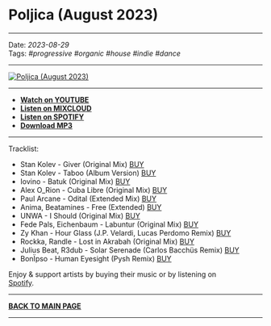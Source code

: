 # Poljica (August 2023)

----

Date: *2023-08-29*  
Tags: *#progressive #organic #house #indie #dance*

----

[![Poljica (August 2023)](https://thumbnailer.mixcloud.com/unsafe/390x390/extaudio/a/b/0/1/bffd-8543-42bd-96b0-41855e0f1eaf)](https://www.youtube.com/watch?v=kAziBcH73AQ)  

----

* [**Watch on YOUTUBE**](https://www.youtube.com/watch?v=kAziBcH73AQ) 
* [**Listen on MIXCLOUD**](https://www.mixcloud.com/shivioua/progressive-awake-poljica-august-2023/) 
* [**Listen on SPOTIFY**](https://spotify.link/7JqylxP07Cb)
* [**Download MP3**](https://1drv.ms/u/s!AmzuuXrjf51v4PFcW859rIzkVoO_Ng) 

----

Tracklist:  

* Stan Kolev - Giver (Original Mix) <a href="https://www.beatport.com/track/giver/17950455" target="_blank">BUY</a>
* Stan Kolev - Taboo (Album Version) <a href="https://www.beatport.com/track/taboo/17950464" target="_blank">BUY</a>
* Iovino - Batuk (Original Mix) <a href="https://www.beatport.com/track/batuk/17994746" target="_blank">BUY</a>
* Alex O_Rion - Cuba Libre (Original Mix) <a href="https://www.beatport.com/track/cuba-libre/17928383" target="_blank">BUY</a>
* Paul Arcane - Odital (Extended Mix) <a href="https://www.beatport.com/track/odital/17946239" target="_blank">BUY</a>
* Anima, Beatamines - Free (Extended) <a href="https://www.beatport.com/track/free/17991705" target="_blank">BUY</a>
* UNWA - I Should (Original Mix) <a href="https://www.beatport.com/track/i-should/17986123" target="_blank">BUY</a>
* Fede Pals, Eichenbaum - Labuntur (Original Mix) <a href="https://www.beatport.com/track/human-eyesight/17309183" target="_blank">BUY</a>
* Zy Khan - Hour Glass (J.P. Velardi, Lucas Perdomo Remix) <a href="https://www.beatport.com/track/hour-glass/17960986" target="_blank">BUY</a>
* Rockka, Randle - Lost in Akrabah (Original Mix) <a href="https://www.beatport.com/track/lost-in-akrabah/17963120" target="_blank">BUY</a>
* Julius Beat, R3dub - Solar Serenade (Carlos Bacchüs Remix) <a href="https://www.beatport.com/track/solar-serenade/17945742" target="_blank">BUY</a>
* BonÏpso - Human Eyesight (Pysh Remix) <a href="https://www.beatport.com/track/human-eyesight/17309183" target="_blank">BUY</a>

Enjoy & support artists by buying their music or by listening on  
[Spotify](https://spotify.link/7JqylxP07Cb).

----

[**BACK TO MAIN PAGE**](./README.md)

---- 

